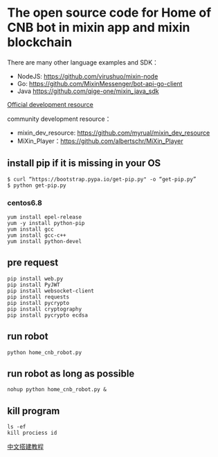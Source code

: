 # The open source code for Home of CNB bot in mixin app and mixin blockchain

There are many other language examples and SDK：

- NodeJS: https://github.com/virushuo/mixin-node
- Go: https://github.com/MixinMessenger/bot-api-go-client
- Java https://github.com/qige-one/mixin_java_sdk 

[Official development resource](http://developers.mixin.one)

community development resource：

- mixin_dev_resource: https://github.com/myrual/mixin_dev_resource
- MiXin_Player：https://github.com/albertschr/MiXin_Player


## install pip if it is missing in your OS
```
$ curl “https://bootstrap.pypa.io/get-pip.py" -o “get-pip.py”
$ python get-pip.py
```
### centos6.8
```
yum install epel-release
yum -y install python-pip
yum install gcc
yum install gcc-c++
yum install python-devel
```
## pre request
```
pip install web.py
pip install PyJWT
pip install websocket-client
pip install requests
pip install pycrypto
pip install cryptography
pip install pycrypto ecdsa
```


## run robot 
```
python home_cnb_robot.py
```

## run robot as long as possible
```
nohup python home_cnb_robot.py &
```

## kill program
```
ls -ef
kill prociess id
```


[中文搭建教程](https://www.jianshu.com/p/727cca139a57)
